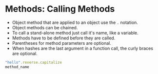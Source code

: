 # Methods: Calling Methods

- Object method that are applied to an object use the `.` notation.
- Object methods can be chained.
- To call a stand-alone method just call it's name, like a variable.
- Methods have to be defined before they are called.
- Parentheses for method parameters are optional.
- When hashes are the last argument in a function call, the curly braces are optional.

```ruby
"hello".reverse.capitalize
method_name
```